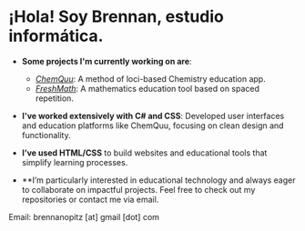 # ¡Hola! Soy Brennan, estudio informática.

- **Some projects I'm currently working on are**:
  - *[ChemQuu](https://github.com/opitz21254/ChemQuu)*: A method of loci-based Chemistry education app.
  - *[FreshMath](https://github.com/opitz21254/FreshMath)*: A mathematics education tool based on spaced repetition.
  
- **I've worked extensively with C# and CSS**: Developed user interfaces and education platforms like ChemQuu, focusing on clean design and functionality.

- **I’ve used HTML/CSS** to build websites and educational tools that simplify learning processes.

- **I’m particularly interested in educational technology and always eager to collaborate on impactful projects. Feel free to check out my repositories or contact me via email.

Email: brennanopitz [at] gmail [dot] com
